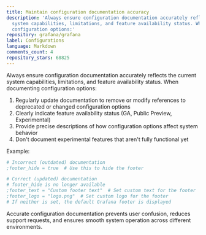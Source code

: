 ```yaml
---
title: Maintain configuration documentation accuracy
description: 'Always ensure configuration documentation accurately reflects the current
  system capabilities, limitations, and feature availability status. When documenting
  configuration options:'
repository: grafana/grafana
label: Configurations
language: Markdown
comments_count: 4
repository_stars: 68825
---
```


Always ensure configuration documentation accurately reflects the current system capabilities, limitations, and feature availability status. When documenting configuration options:

1. Regularly update documentation to remove or modify references to deprecated or changed configuration options
2. Clearly indicate feature availability status (GA, Public Preview, Experimental)
3. Provide precise descriptions of how configuration options affect system behavior
4. Don't document experimental features that aren't fully functional yet

Example:

```ini
# Incorrect (outdated) documentation
;footer_hide = true  # Use this to hide the footer

# Correct (updated) documentation
# footer_hide is no longer available
;footer_text = "Custom footer text"  # Set custom text for the footer
;footer_logo = "logo.png"  # Set custom logo for the footer
# If neither is set, the default Grafana footer is displayed
```

Accurate configuration documentation prevents user confusion, reduces support requests, and ensures smooth system operation across different environments.